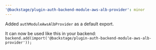```yaml
---
'@backstage/plugin-auth-backend-module-aws-alb-provider': minor
---
```


Added `authModuleAwsAlbProvider` as a default export.

It can now be used like this in your backend: `backend.add(import('@backstage/plugin-auth-backend-module-aws-alb-provider'));`
